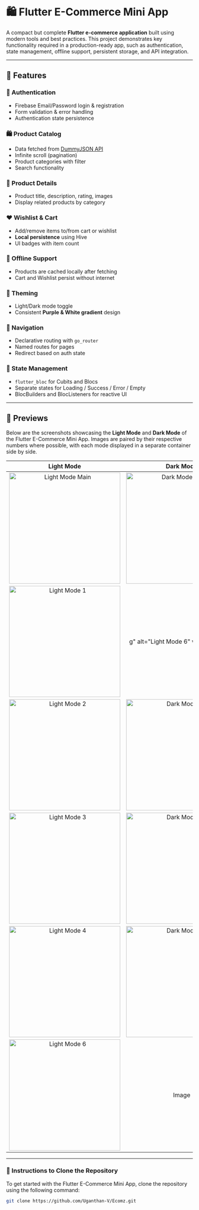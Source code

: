 # 🛍️ Flutter E-Commerce Mini App

A compact but complete **Flutter e-commerce application** built using modern tools and best practices. This project demonstrates key functionality required in a production-ready app, such as authentication, state management, offline support, persistent storage, and API integration.

---

## 🚀 Features

### 🔐 Authentication
- Firebase Email/Password login & registration
- Form validation & error handling
- Authentication state persistence

### 🛍️ Product Catalog
- Data fetched from [DummyJSON API](https://dummyjson.com/products)
- Infinite scroll (pagination)
- Product categories with filter
- Search functionality

### 📝 Product Details
- Product title, description, rating, images
- Display related products by category

### ❤️ Wishlist & Cart
- Add/remove items to/from cart or wishlist
- **Local persistence** using Hive
- UI badges with item count

### 📶 Offline Support
- Products are cached locally after fetching
- Cart and Wishlist persist without internet

### 🎨 Theming
- Light/Dark mode toggle
- Consistent **Purple & White gradient** design

### 🧭 Navigation
- Declarative routing with `go_router`
- Named routes for pages
- Redirect based on auth state

### 🧠 State Management
- `flutter_bloc` for Cubits and Blocs
- Separate states for Loading / Success / Error / Empty
- BlocBuilders and BlocListeners for reactive UI
---

## 📸 Previews

Below are the screenshots showcasing the **Light Mode** and **Dark Mode** of the Flutter E-Commerce Mini App. Images are paired by their respective numbers where possible, with each mode displayed in a separate container side by side.

| **Light Mode** | **Dark Mode** |
|----------------|---------------|
| <div style="text-align: center;"> <img src="https://github.com/Uganthan-V/Ecomz/raw/main/assets/Preview/light.jpeg" alt="Light Mode Main" width="300"/> </div> | <div style="text-align: center;"> <img src="https://github.com/Uganthan-V/Ecomz/raw/main/assets/Preview/dark.jpeg" alt="Dark Mode Main" width="300"/> </div> |
| <div style="text-align: center;"> <img src="https://github.com/Uganthan-V/Ecomz/raw/main/assets/Preview/light (1).jpeg" alt="Light Mode 1" width="300"/> </div> | <div style="text-align: center;"> g" alt="Light Mode 6" width="300"/> </div> | <div style="text-align: center;"> <center>Image</center> </div> |
| <div style="text-align: center;"> <img src="https://github.com/Uganthan-V/Ecomz/raw/main/assets/Preview/light (2).jpeg" alt="Light Mode 2" width="300"/> </div> | <div style="text-align: center;"> <img src="https://github.com/Uganthan-V/Ecomz/raw/main/assets/Preview/dark (2).jpeg" alt="Dark Mode 2" width="300"/> </div> |
| <div style="text-align: center;"> <img src="https://github.com/Uganthan-V/Ecomz/raw/main/assets/Preview/light (3).jpeg" alt="Light Mode 3" width="300"/> </div> | <div style="text-align: center;"> <img src="https://github.com/Uganthan-V/Ecomz/raw/main/assets/Preview/dark (3).jpeg" alt="Dark Mode 3" width="300"/> </div> |
| <div style="text-align: center;"> <img src="https://github.com/Uganthan-V/Ecomz/raw/main/assets/Preview/light (4).jpeg" alt="Light Mode 4" width="300"/> </div> | <div style="text-align: center;"> <img src="https://github.com/Uganthan-V/Ecomz/raw/main/assets/Preview/dark (4).jpeg" alt="Dark Mode 4" width="300"/> </div> |
| <div style="text-align: center;"> <img src="https://github.com/Uganthan-V/Ecomz/raw/main/assets/Preview/light (6).jpeg" alt="Light Mode 6" width="300"/> </div> | <div style="text-align: center;"> <center>Image</center> </div> |

---

### 📝 Instructions to Clone the Repository

To get started with the Flutter E-Commerce Mini App, clone the repository using the following command:

```bash
git clone https://github.com/Uganthan-V/Ecomz.git